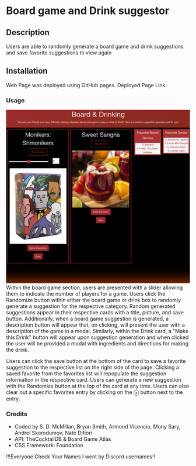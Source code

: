 # Board game and Drink suggestor
## Description

Users are able to randomly generate a board game and drink suggestions and save favorite suggestions to view again

## Installation

Web Page was deployed using GitHub pages.
Deployed Page Link: 

### Usage
<img src="./assets/images/Preview1.png">
Within the board game section, users are presented with a slider allowing them to indicate the number of players for a game. Users click the Randomize button within either the board game or drink box to randomly generate a suggestion for the respective category. Random generated suggestions appear in their respective cards with a title, picture, and save button. Additionally, when a board game suggestion is generated, a description button will appear that, on clicking, will present the user with a description of the game in a modal. Similarly, within the Drink card, a "Make this Drink" button will appear upon suggestion generation and when clicked the user will be provided a modal with ingredients and directions for making the drink. 

Users can click the save button at the bottom of the card to save a favorite suggestion to the respective list on the right side of the page. Clicking a saved favorite from the favorites list will repopulate the suggestion information in the respective card. Users can generate a new suggestion with the Randomize button at the top of the card at any time. Users can also clear out a specific favorites entry by clicking on the ⓧ button next to the entry.

### Credits
* Coded by S. D. McMillan, Bryan Smith, Armond Vicencio, Mony Sary, Andrei Skorodumov, Nate Difiori
* API: TheCocktailDB & Board Game Atlas
* CSS Framework: Foundation

!!!Everyone Check Your Names I went by Discord usernames!!